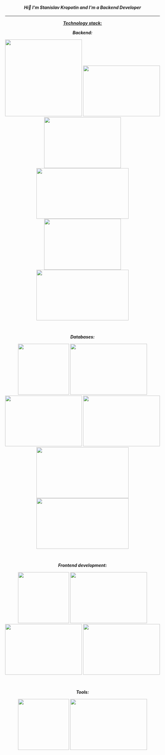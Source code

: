<div id="header" align="center">
<h4><p><em><strong>Hi👋 I'm Stanislav Kropotin and I'm a Backend Developer</strong></em></p><h4></div>
<hr>
<div id="header" align="center">
<p><span style="text-decoration: underline;"><em><strong>Technology stack:</strong></em></span></p></div>
<div id="header" align="center">
<p dir="auto"><em><strong>Backend:</strong></em></p></div>
<div id="header" align="center">
  <img src="https://github.com/StanislavKropotin/images/blob/main/python.PNG?raw=true" width="250"/>
  <img src="https://github.com/StanislavKropotin/images/blob/main/fastapi.PNG?raw=true" height="165.5" width="250"/>
  <img src="https://github.com/StanislavKropotin/images/blob/main/django.PNG?raw=true" height="165.5" width="250"/>
  <img src="https://github.com/StanislavKropotin/images/blob/main/django%20rest.PNG?raw=true" height="165.5" width="300"/>
  <img src="https://github.com/StanislavKropotin/images/blob/main/celery.PNG?raw=true" height="165.5" width="250"/>
  <img src="https://github.com/StanislavKropotin/images/blob/main/SQLAlchimy.PNG?raw=true" height="165.5" width="300"/>
</div>
  
<p style="text-align: right;">&nbsp;</p>

<div id="header" align="center">
<p dir="auto"><em><strong>Databases:</strong></em></p></div>
<div id="header" align="center">
  <img src="https://github.com/StanislavKropotin/images/blob/main/posqre.PNG?raw=true" height="165.5 width="250"/>
  <img src="https://github.com/StanislavKropotin/images/blob/main/pgadmin.PNG?raw=true" height="165.5" width="250"/>
  <img src="https://github.com/StanislavKropotin/images/blob/main/sql.PNG?raw=true" height="165.5" width="250"/>
  <img src="https://github.com/StanislavKropotin/images/blob/main/sqlite.PNG?raw=true" height="165.5" width="250"/>
  <img src="https://github.com/StanislavKropotin/images/blob/main/Mysql.PNG?raw=true" height="165.5" width="300"/>
  <img src="https://github.com/StanislavKropotin/images/blob/main/redis.PNG?raw=true" height="165.5" width="300"/>
</div>

<p style="text-align: right;">&nbsp;</p>

<div id="header" align="center">
<p dir="auto"><em><strong>Frontend development:</strong></em></p></div>
<div id="header" align="center">
  <img src="https://github.com/StanislavKropotin/images/blob/main/javascript.PNG?raw=true" height="165.5 width="250"/>
  <img src="https://github.com/StanislavKropotin/images/blob/main/HTML5.PNG?raw=true" height="165.5" width="250"/>
  <img src="https://github.com/StanislavKropotin/images/blob/main/css.PNG?raw=true" height="165.5" width="250"/>
  <img src="https://github.com/StanislavKropotin/images/blob/main/react.PNG?raw=true" height="165.5" width="250"/>
</div>

<p style="text-align: right;">&nbsp;</p>

<div id="header" align="center">
<p dir="auto"><em><strong>Tools:</strong></em></p></div>
<div id="header" align="center">
  <img src="https://github.com/StanislavKropotin/images/blob/main/github.PNG?raw=true" height="165.5 width="250"/>
  <img src="https://github.com/StanislavKropotin/images/blob/main/git.PNG?raw=true" height="165.5" width="250"/>
</div>

<!---
StanislavKropotin/StanislavKropotin is a ✨ special ✨ repository because its `README.md` (this file) appears on your GitHub profile.
You can click the Preview link to take a look at your changes.
--->
